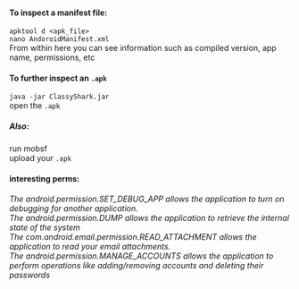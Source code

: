 #### To inspect a manifest file:  
`apktool d <apk_file>`  
`nano AndoroidManifest.xml`  
From within here you can see information such as compiled version, app name, permissions, etc

#### To further inspect an `.apk`  
`java -jar ClassyShark.jar`  
open the `.apk`  
##### Also:
run mobsf  
upload your `.apk`


#### interesting perms:  
_The android.permission.SET_DEBUG_APP allows the application to turn on debugging
for another application._  
_The android.permission.DUMP allows the application to retrieve the internal state of the
system_  
_The com.android.email.permission.READ_ATTACHMENT allows the application to read your
email attachments._  
_The android.permission.MANAGE_ACCOUNTS allows the application to perform
operations like adding/removing accounts and deleting their passwords_  
